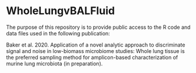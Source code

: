 # WholeLungvBALFluid

The purpose of this repository is to provide public access to the R code and data files used in the following publication: 

Baker et al. 2020. Application of a novel analytic approach to discriminate signal and noise in low-biomass microbiome studies: Whole lung tissue is the preferred sampling method for amplicon-based characterization of murine lung microbiota (in preparation). 

